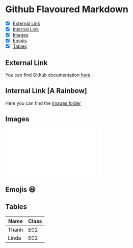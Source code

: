 # Github Flavoured Markdown
- [X] [External Link](#ex_link)
- [X] [Internal Link](#in_link)
- [X] [Images](#image)
- [X] [Emojis](#emo)
- [X] [Tables](#table)

<a name="ex_link"></a>
## External Link 
You can find Github documentation [here](https://help.github.com/en)
<a name="in_link"></a>
## Internal Link  [A Rainbow]
Here you can find the [Images folder](/Images/)
<a name="image"></a>
## Images 
![](/Images/rainbow.md)
<a name="emo"></a>
## Emojis :satisfied:
<a name="table"></a>
## Tables

| Name | Class |
| ----------- | ----------- |
| Thanh | E02 |
| Linda | E02 |
 
